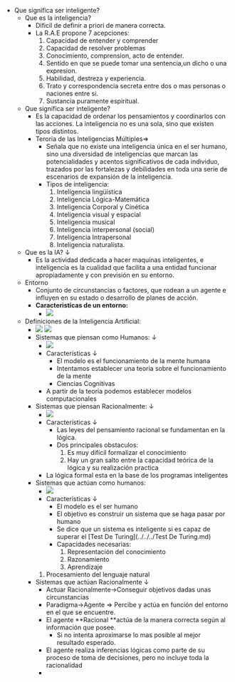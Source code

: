 - Que significa ser inteligente?
    - Que es la inteligencia?
        - Dificil de definir a priori de manera correcta. 
        - La R.A.E propone 7 acepciones:
            1. Capacidad de entender y comprender
            2. Capacidad de resolver problemas
            3. Conocimiento, comprension, acto de entender.
            4. Sentido en que se puede tomar una sentencia,un dicho o una expresion.
            5. Habilidad, destreza y experiencia.
            6. Trato y correspondencia secreta entre dos o mas personas o naciones entre si.
            7. Sustancia puramente espiritual.
    - Que significa ser inteligente?
        - Es la capacidad de ordenar los pensamientos y coordinarlos con las acciones. La inteligencia no es una sola, sino que existen tipos distintos.
        - Teroria de las Inteligencias Múltiples⇒
            - Señala que no existe una inteligencia única en el ser humano, sino una diversidad de inteligencias que marcan las potencialidades y acentos significativos de cada individuo, trazados por las fortalezas y debilidades en toda una serie de escenarios de expansión de la inteligencia.
            - Tipos de inteligencia:
                1. Inteligencia lingüística
                2. Inteligencia Lógica-Matemática
                3. Inteligencia Corporal y Cinética
                4. Inteligencia visual y espacial
                5. Inteligencia musical
                6. Inteligencia interpersonal (social)
                7. Inteligencia Intrapersonal
                8. Inteligencia naturalista.
    - Que es la IA? ↓ 
        - Es la actividad dedicada a hacer maquinas inteligentes, e inteligencia es la cualidad que facilita a una entidad funcionar apropiadamente y con previsión en su entorno.
    - Entorno 
        - Conjunto de circunstancias o factores, que rodean a un agente e influyen en su estado o desarrollo de planes de acción.   
        - **Caracteristicas de un entorno:**
            - ![](https://remnote-user-data.s3.amazonaws.com/Ci6BhNludSKGTM1xjpijCllxNAabdMyYTTPWJoyQ4FtHfgsxrZZMs7pr-0JRaDcny2YT2D3LBG9koPHthCFJld0f_ExB2wsDyDErWDsBkvoNuLh6dXMri29W2qtCTQN6.png) 
    - Definiciones de la Inteligencia Artificial:
        - ![](https://remnote-user-data.s3.amazonaws.com/mY6-B_63EeiC38h6FftCGyr8X_RWY93bNW4xnnBO2Y6DIWR-NKNUMN5d5lxn6ha86DcFZou57mAF9OAZG7DhtdoS-V2Nm_AONcaW4a2hn8DM_zfmvaanWmESGRHsSy4l.png) ![](https://remnote-user-data.s3.amazonaws.com/9ZHU2XgCcRvGNphqLDU_GAil4qK2Z3B43dYWRvMYxb4LNLlRzzhR19oXabne6LBQJJVEAczRDw-sTpSGQApP1ixg_n8l254eVB3_HN5bGyo1h7Uf6f9Br3zu5ab6Df_Q.png) 
        - Sistemas que piensan como Humanos: ↓ 
            - ![](https://remnote-user-data.s3.amazonaws.com/hd3xIippoPWF9wxqV1xklcUaU3prxMxx0jqZhYWn39WiD95OSlAcxlNLv_FHXhFbc7bhmeXvpAyGnNOfW1ZnRnk7Db1UEkZcKhNBt8yjke9_bHftla7n47PPFonsyTHz.png) 
            - Características ↓ 
                - El modelo es el funcionamiento de la mente humana
                - Intentamos establecer una teoria sobre el funcionamiento de la mente
                - Ciencias Cognitivas
            - A partir de la teoria podemos establecer modelos computacionales
        - Sistemas que piensan Racionalmente: ↓ 
            - ![](https://remnote-user-data.s3.amazonaws.com/TFCYWugPhBax2Lgr4KzHbiSEUcsgc-TFI3Siq6XWQflIXyV_LZ6E8XtcVFfRazn-tpQTlVfRsONQCrlwBVsGZ2zJoF4-Cf-pWTRJ2ElVQS0jxYLpZGJZr5BD-964LqnL.png) 
            - Características ↓ 
                - Las leyes del pensamiento racional se fundamentan en la lógica.
                - Dos principales obstaculos:
                    1. Es muy difícil formalizar el conocimiento 
                    2. Hay un gran salto entre la capacidad teórica de la lógica y su realización practica
            - La lógica formal esta en la base de los programas inteligentes
        - Sistemas que actúan como humanos:
            - ![](https://remnote-user-data.s3.amazonaws.com/Z4jN0L1oF4bg1TyaT9nANs0NdOrg1u3bIw8KQ6UMwCyjUYP0jP29Vaw_uyNywy74_ZrlohoIS3JQ526RhA704EW5qZ4YuK2b_tkrLFM-X16Lhq5UWUJpGFceGMzLGxVG.png) 
            - Características ↓ 
                - El modelo es el ser humano
                - El objetivo es construir un sistema que se haga pasar por humano
                - Se dice que un sistema es inteligente si es capaz de superar el [Test De Turing](../../../Test De Turing.md) 
                - Capacidades necesarias:
                    1. Representación del conocimiento
                    2. Razonamiento
                    3. Aprendizaje
            1. Procesamiento del lenguaje natural
        - Sistemas que actúan Racionalmente ↓ 
            - Actuar Racionalmente→Conseguir objetivos dadas unas circunstancias
            - Paradigma→Agente ⇒ Percibe y actúa en función del entorno en el que se encuentre.
            - El agente **Racional **actúa de la manera correcta según al información que posee. 
                - Si no intenta aproximarse lo mas posible al mejor resultado esperado.
            - El agente realiza inferencias lógicas como parte de su proceso de toma de decisiones, pero no incluye toda la racionalidad
            - 
